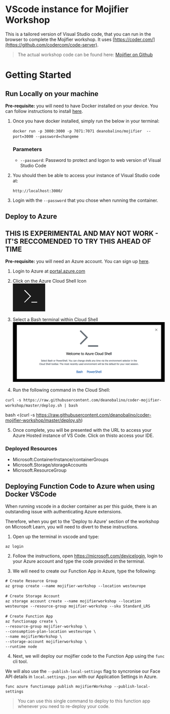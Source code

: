 # VScode instance for Mojifier Workshop 
This is a tailored version of Visual Studio code, that you can run in the browser to complete the Mojifier workshop. It uses [https://coder.com/](https://github.com/codercom/code-server). 

> The actual workshop code can be found here: [Mojifier on Github](https://github.com/MicrosoftDocs/mslearn-the-mojifier.git)

# Getting Started

## Run Locally on your machine

**Pre-requisite:** you will need to have Docker installed on your device. You can follow instructions to install [here](https://docs.docker.com/install/). 

1. Once you have docker installed, simply run the below in your terminal:  

    `docker run -p 3000:3000 -p 7071:7071 deanobalino/mojifier  --port=3000 --password=changeme`

    ### Parameters
    - `--password`:  Password to protect and logon to web version of Visual Studio Code

2. You should then be able to access your instance of Visual Studio code at:

    `http://localhost:3000/`

3. Login with the `--password` that you chose when running the container.

## Deploy to Azure  
**THIS IS EXPERIMENTAL AND MAY NOT WORK - IT'S RECCOMENDED TO TRY THIS AHEAD OF TIME** 
----------------------------------------- 
**Pre-requisite:** you will need an Azure account. You can sign up [here](https://azure.microsoft.com/en-gb/free).  

1. Login to Azure at [portal.azure.com](https://portal.azure.com)

2. Click on the Azure Cloud Shell Icon  
![cloud shell icon](cloud-shell-icon.png)

3. Select a Bash terminal within Cloud Shell 
![select bash](cloud-shell-bash.png)

4. Run the following command in the Cloud Shell:  

`curl -s https://raw.githubusercontent.com/deanobalino/coder-mojifier-workshop/master/deploy.sh | bash`

bash <(curl -s https://raw.githubusercontent.com/deanobalino/coder-mojifier-workshop/master/deploy.sh)

5. Once complete, you will be presented with the URL to access your Azure Hosted instance of VS Code. Click on thisto access your IDE.

### Deployed Resources
- Microsoft.ContainerInstance/containerGroups
- Microsoft.Storage/storageAccounts
- Microsoft.ResourceGroup

## Deploying Function Code to Azure when using Docker VSCode

When running vscode in a docker container as per this guide, there is an outstanding issue with authenticating Azure extensions. 

Therefore, when you get to the 'Deploy to Azure' section of the workshop on Microsoft Learn, you will need to divert to these instructions.

1. Open up the terminal in vscode and type:


```
az login
``` 

2. Follow the instructions, open https://microsoft.com/devicelogin, login to your Azure account and type the code provided in the terminal. 

3. We will need to create our Function App in Azure, type the following:

```
# Create Resource Group
az group create --name mojifier-workshop --location westeurope

# Create Storage Account
az storage account create --name mojifierworkshop --location westeurope --resource-group mojifier-workshop --sku Standard_LRS

# Create Function App
az functionapp create \
--resource-group mojifier-workshop \
--consumption-plan-location westeurope \
--name mojifierWorkshop \
--storage-account mojifierworkshop \
--runtime node
```

4. Next, we will deploy our mojifier code to the Function App using the `func` cli tool.  

We will also use the `--publish-local-settings` flag to syncronise our Face API details in `local.settings.json` with our Application Settings in Azure.

```
func azure functionapp publish mojifierWorkshop --publish-local-settings
```

> You can use this single command to deploy to this function app whenever you need to re-deploy your code.





